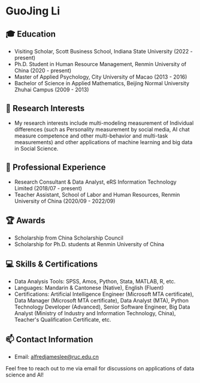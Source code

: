 # GuoJing Li

## 🎓 Education
- Visiting Scholar, Scott Business School, Indiana State University (2022 - present)
- Ph.D. Student in Human Resource Management, Renmin University of China (2020 - present)
- Master of Applied Psychology, City University of Macao (2013 - 2016)
- Bachelor of Science in Applied Mathematics, Beijing Normal University Zhuhai Campus (2009 - 2013)

## 🔭 Research Interests
- My research interests include multi-modeling measurement of Individual differences (such as Personality measurement by social media, AI chat measure competence and other multi-behavior and multi-task measurements) and other applications of machine learning and big data in Social Science.

## 💼 Professional Experience
- Research Consultant & Data Analyst, eRS Information Technology Limited (2018/07 - present)
- Teacher Assistant, School of Labor and Human Resources, Renmin University of China (2020/09 - 2022/09)

## 🏆 Awards
- Scholarship from China Scholarship Council
- Scholarship for Ph.D. students at Renmin University of China

## 💻 Skills & Certifications
- Data Analysis Tools: SPSS, Amos, Python, Stata, MATLAB, R, etc.
- Languages: Mandarin & Cantonese (Native), English (Fluent)
- Certifications: Artificial Intelligence Engineer (Microsoft MTA certificate), Data Manager (Microsoft MTA certificate), Data Analyst (MTA), Python Technology Developer (Advanced), Senior Software Engineer, Big Data Analyst (Ministry of Industry and Information Technology, China), Teacher's Qualification Certificate, etc.

## 📫 Contact Information
- Email: alfredjameslee@ruc.edu.cn

Feel free to reach out to me via email for discussions on applications of data science and AI!
